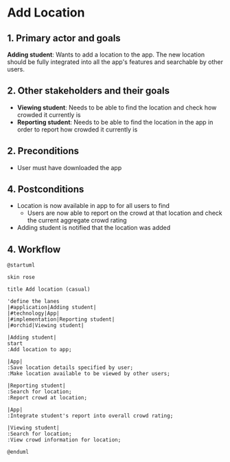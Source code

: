 # Add Location

## 1. Primary actor and goals

__Adding student__: Wants to add a location to the app. The new location should be fully integrated into all the app's features and searchable by other users.


## 2. Other stakeholders and their goals

* __Viewing student__: Needs to be able to find the location and check how crowded it currently is
* __Reporting student__: Needs to be able to find the location in the app in order to report how crowded it currently is


## 2. Preconditions

* User must have downloaded the app 

## 4. Postconditions

* Location is now available in app to for all users to find 
  * Users are now able to report on the crowd at that location and check the current aggregate crowd rating 
* Adding student is notified that the location was added 

## 4. Workflow

```plantuml
@startuml

skin rose

title Add location (casual)

'define the lanes
|#application|Adding student|
|#technology|App|
|#implementation|Reporting student|
|#orchid|Viewing student|

|Adding student|
start
:Add location to app;

|App|
:Save location details specified by user; 
:Make location available to be viewed by other users;

|Reporting student|
:Search for location; 
:Report crowd at location;

|App|
:Integrate student's report into overall crowd rating;

|Viewing student|
:Search for location; 
:View crowd information for location; 

@enduml
```